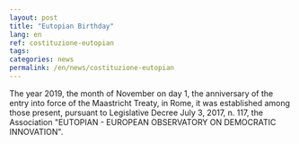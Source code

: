 ```yaml
---
layout: post
title: "Eutopian Birthday"
lang: en
ref: costituzione-eutopian
tags:
categories: news
permalink: /en/news/costituzione-eutopian
---
```


The year 2019, the month of November on day 1, the anniversary of the entry into force of the Maastricht Treaty, in Rome, it was established among those present, pursuant to Legislative Decree July 3, 2017, n. 117, the Association "EUTOPIAN - EUROPEAN OBSERVATORY ON DEMOCRATIC INNOVATION".

